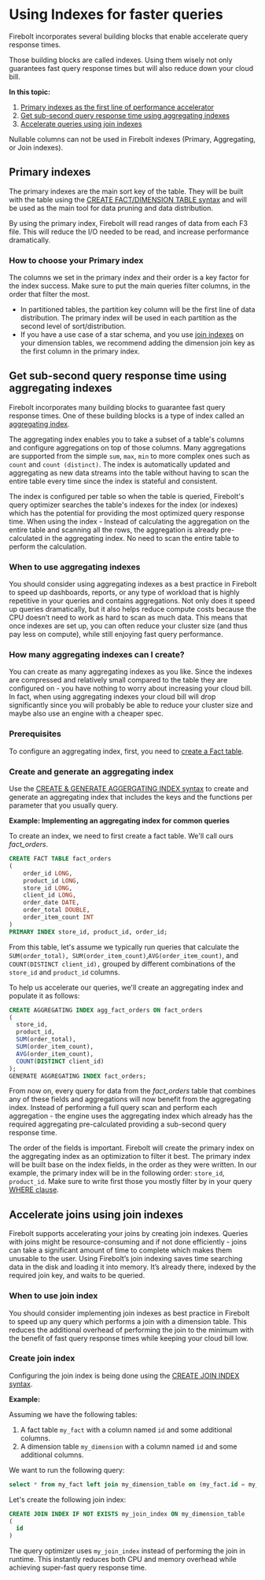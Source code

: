 # Using Indexes for faster queries

Firebolt incorporates several building blocks that enable accelerate query response times.

Those building blocks are called indexes. Using them wisely not only guarantees fast query response times but will also reduce down your cloud bill.

**In this topic:**

1. [Primary indexes as the first line of performance accelerator](get-instant-query-response-time.md#primary-indexes) 
2. [Get sub-second query response time using aggregating indexes](get-instant-query-response-time.md#get-sub-second-query-response-time-using-aggregating-indexes)
3. [Accelerate queries using join indexes](get-instant-query-response-time.md#accelerate-joins-using-join-indexes)


Nullable columns can not be used in Firebolt indexes \(Primary, Aggregating, or Join indexes\).


## Primary indexes

The primary indexes are the main sort key of the table. They will be built with the table using the [CREATE FACT/DIMENSION TABLE syntax](sql-reference/ddl-commands.md#create-fact-dimension-table) and will be used as the main tool for data pruning and data distribution.

By using the primary index, Firebolt will read ranges of data from each F3 file. This will reduce the I/O needed to be read, and increase performance dramatically.

### How to choose your Primary index

The columns we set in the primary index and their order is a key factor for the index success. Make sure to put the main queries filter columns, in the order that filter the most.

* In partitioned tables, the partition key column will be the first line of data distribution. The primary index will be used in each partition as the second level of sort/distribution. 
* If you have a use case of a star schema, and you use [join indexes](sql-reference/ddl-commands.md#create-join-index) on your dimension tables, we recommend adding the dimension join key as the first column in the primary index.    

## Get sub-second query response time using aggregating indexes

Firebolt incorporates many building blocks to guarantee fast query response times. One of these building blocks is a type of index called an [aggregating index](sql-reference/ddl-commands.md#create-and-generate-aggregating-index).

The aggregating index enables you to take a subset of a table's columns and configure aggregations on top of those columns. Many aggregations are supported from the simple `sum`, `max`, `min` to more complex ones such as `count` and `count (distinct)`. The index is automatically updated and aggregating as new data streams into the table without having to scan the entire table every time since the index is stateful and consistent.

The index is configured per table so when the table is queried, Firebolt's query optimizer searches the table's indexes for the index \(or indexes\) which has the potential for providing the most optimized query response time. When using the index - Instead of calculating the aggregation on the entire table and scanning all the rows, the aggregation is already pre-calculated in the aggregating index. No need to scan the entire table to perform the calculation.

### When to use aggregating indexes

You should consider using aggregating indexes as a best practice in Firebolt to speed up dashboards, reports, or any type of workload that is highly repetitive in your queries and contains aggregations. Not only does it speed up queries dramatically, but it also helps reduce compute costs because the CPU doesn’t need to work as hard to scan as much data. This means that once indexes are set up, you can often reduce your cluster size \(and thus pay less on compute\), while still enjoying fast query performance.

### How many aggregating indexes can I create?

You can create as many aggregating indexes as you like. Since the indexes are compressed and relatively small compared to the table they are configured on - you have nothing to worry about increasing your cloud bill. In fact, when using aggregating indexes your cloud bill will drop significantly since you will probably be able to reduce your cluster size and maybe also use an engine with a cheaper spec.

### Prerequisites

To configure an aggregating index, first, you need to [create a Fact table](sql-reference/ddl-commands.md#create-fact-dimension-table).

### Create and generate an aggregating index

Use the [CREATE & GENERATE AGGERGATING INDEX syntax](sql-reference/ddl-commands.md#create-and-generate-aggregating-index) to create and generate an aggregating index that includes the keys and the functions per parameter that you usually query.

**Example: Implementing an aggregating index for common queries**

To create an index, we need to first create a fact table. We'll call ours _fact\_orders_.

```sql
CREATE FACT TABLE fact_orders
(
    order_id LONG,
    product_id LONG,
    store_id LONG,
    client_id LONG,
    order_date DATE,
    order_total DOUBLE,
    order_item_count INT
)
PRIMARY INDEX store_id, product_id, order_id;
```

From this table, let's assume we typically run queries that calculate the `SUM(order_total), SUM(order_item_count)`,`AVG(order_item_count)`, and `COUNT(DISTINCT client_id),` grouped by different combinations of the `store_id` and `product_id` columns.

To help us accelerate our queries, we'll create an aggregating index and populate it as follows:

```sql
CREATE AGGREGATING INDEX agg_fact_orders ON fact_orders 
(
  store_id, 
  product_id, 
  SUM(order_total), 
  SUM(order_item_count),
  AVG(order_item_count),
  COUNT(DISTINCT client_id)
);
GENERATE AGGREGATING INDEX fact_orders;
```

From now on, every query for data from the _fact\_orders_ table that combines any of these fields and aggregations will now benefit from the aggregating index. Instead of performing a full query scan and perform each aggregation - the engine uses the aggregating index which already has the required aggregating pre-calculated providing a sub-second query response time.


The order of the fields is important. Firebolt will create the primary index on the aggregating index as an optimization to filter it best. The primary index will be built base on the index fields, in the order as they were written. In our example, the primary index will be in the following order: `store_id`, `product_id`. Make sure to write first those you mostly filter by in your query [WHERE clause](sql-reference/query-syntax.md#where).


## Accelerate joins using join indexes

Firebolt supports accelerating your joins by creating join indexes. Queries with joins might be resource-consuming and if not done efficiently - joins can take a significant amount of time to complete which makes them unusable to the user. Using Firebolt’s join indexing saves time searching data in the disk and loading it into memory. It’s already there, indexed by the required join key, and waits to be queried.

### When to use join index

You should consider implementing join indexes as best practice in Firebolt to speed up any query which performs a join with a dimension table. This reduces the additional overhead of performing the join to the minimum with the benefit of fast query response times while keeping your cloud bill low.

### Create join index

Configuring the join index is being done using the [CREATE JOIN INDEX syntax](sql-reference/ddl-commands.md#create-join-index).

**Example:**

Assuming we have the following tables:

1. A fact table `my_fact` with a column named `id` and some additional columns.
2. A dimension table `my_dimension` with a column named `id` and some additional columns.

We want to run the following query:

```sql
select * from my_fact left join my_dimension_table on (my_fact.id = my_dimension_table.id)
```

Let's create the following join index:

```sql
CREATE JOIN INDEX IF NOT EXISTS my_join_index ON my_dimension_table
( 
  id 
)
```

The query optimizer uses `my_join_index` instead of performing the join in runtime. This instantly reduces both CPU and memory overhead while achieving super-fast query response time.

